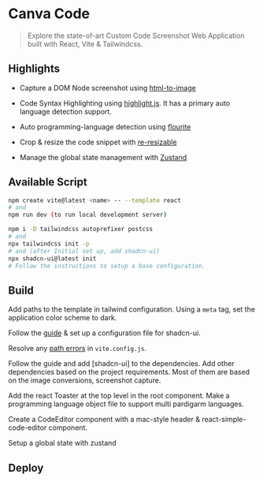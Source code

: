 # Canva Code

> Explore the state-of-art Custom Code Screenshot Web Application built with React, Vite & Tailwindcss.

## Highlights

-  Capture a DOM Node screenshot using [html-to-image](https://www.npmjs.com/package/html-to-image)
-  Code Syntax Highlighting using [highlight.js](https://www.npmjs.com/package/re-resizable). It has a primary auto language detection support.
-  Auto programming-language detection using [flourite](https://www.npmjs.com/package/flourite)

-  Crop & resize the code snippet with [re-resizable](https://www.npmjs.com/package/re-resizable)
-  Manage the global state management with [Zustand](https://www.npmjs.com/package/zustand)

## Available Script

```bash
npm create vite@latest <name> -- --template react
# and
npm run dev (to run local development server)
```

```bash
npm i -D tailwindcss autoprefixer postcss
# and
npx tailwindcss init -p
# and (after Initial set up, add shadcn-ui)
npx shadcn-ui@latest init
# Follow the instructions to setup a base configuration.

```

## Build

Add paths to the template in tailwind configuration. Using a `meta` tag, set the application color scheme to dark.

Follow the [guide](https://ui.shadcn.com/docs/installation/vite) & set up a configuration file for shadcn-ui.

Resolve any [path errors](https://ui.shadcn.com/docs/installation/vite) in `vite.config.js`.

Follow the guide and add [shadcn-ui] to the dependencies. Add other dependencies based on the project requirements. Most of them are based on the image conversions, screenshot capture.

Add the react Toaster at the top level in the root component. Make a programming language object file to support multi pardigarm languages.

Create a CodeEditor component with a mac-style header & react-simple-code-editor component.

Setup a global state with zustand

## Deploy

